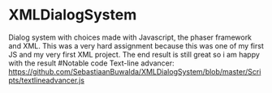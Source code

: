 # XMLDialogSystem
Dialog system with choices made with Javascript, the phaser framework and XML.
This was a very hard assignment because this was one of my first JS and my very first XML project.
The end result is still great so i am happy with the result
#Notable code
Text-line advancer: https://github.com/SebastiaanBuwalda/XMLDialogSystem/blob/master/Scripts/textlineadvancer.js

